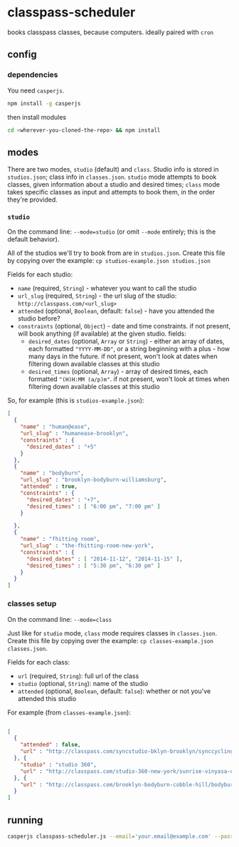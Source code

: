 # classpass-scheduler

books classpass classes, because computers. ideally paired with `cron`

## config

### dependencies

You need `casperjs`.

```bash
npm install -g casperjs
```

then install modules

```bash
cd <wherever-you-cloned-the-repo> && npm install
```

## modes

There are two modes, `studio` (default) and `class`. Studio info is stored in `studios.json`; class info in `classes.json`. `studio` mode attempts to book classes, given information about a studio and desired times; `class` mode takes specific classes as input and attempts to book them, in the order they're provided.

### `studio`

On the command line: `--mode=studio` (or omit `--mode` entirely; this is the default behavior).

All of the studios we'll try to book from are in `studios.json`. Create this file by copying over the example: `cp studios-example.json studios.json`

Fields for each studio:

- `name` (required, `String`) - whatever you want to call the studio
- `url_slug` (required, `String`) - the url slug of the studio: `http://classpass.com/<url_slug>`
- `attended` (optional, `Boolean`, default: `false`) - have you attended the studio before?
- `constraints` (optional, `Object`) - date and time constraints. if not present, will book anything (if available) at the given studio. fields:
    - `desired_dates` (optional, `Array` or `String`) - either an array of dates, each formatted `"YYYY-MM-DD"`, or a string beginning with a plus - how many days in the future. if not present, won't look at dates when filtering down available classes at this studio
    - `desired_times` (optional, `Array`) - array of desired times, each formatted `"(H)H:MM (a/p)m"`. if not present, won't look at times when filtering down available classes at this studio

So, for example (this is `studios-example.json`):

```json
[
  {
    "name" : "human@ease",
    "url_slug" : "humanease-brooklyn",
    "constraints" : {
      "desired_dates" : "+5"
    }
  },
  {
    "name" : "bodyburn",
    "url_slug" : "brooklyn-bodyburn-williamsburg",
    "attended" : true,
    "constraints" : {
      "desired_dates" : "+7",
      "desired_times" : [ "6:00 pm", "7:00 pm" ]
    }

  },
  {
    "name" : "fhitting room",
    "url_slug" : "the-fhitting-room-new-york",
    "constraints" : {
      "desired_dates" : [ "2014-11-12", "2014-11-15" ],
      "desired_times" : [ "5:30 pm", "6:30 pm" ]
    }
  }
]

```

### classes setup

On the command line: `--mode=class`

Just like for `studio` mode, `class` mode requires classes in `classes.json`. Create this file by copying over the example: `cp classes-example.json classes.json`.

Fields for each class:

- `url` (required, `String`): full url of the class
- `studio` (optional, `String`): name of the studio
- `attended` (optional, `Boolean`, default: `false`): whether or not you've attended this studio

For example (from `classes-example.json`):

```json

[
  {
    "attended" : false,
    "url" : "http://classpass.com/syncstudio-bklyn-brooklyn/synccycling-the-basics-ygm7/77744902"
  }, {
    "studio" : "studio 360",
    "url" : "http://classpass.com/studio-360-new-york/sunrise-vinyasa-debd/77745885"
  }, {
    "url" : "http://classpass.com/brooklyn-bodyburn-cobble-hill/bodyburn-all-levels-0d57/78866279"
  }
]

```

## running

```bash
casperjs classpass-scheduler.js --email='your.email@example.com' --password='yourClasspassPassword' [--mode=studio|class]
```
